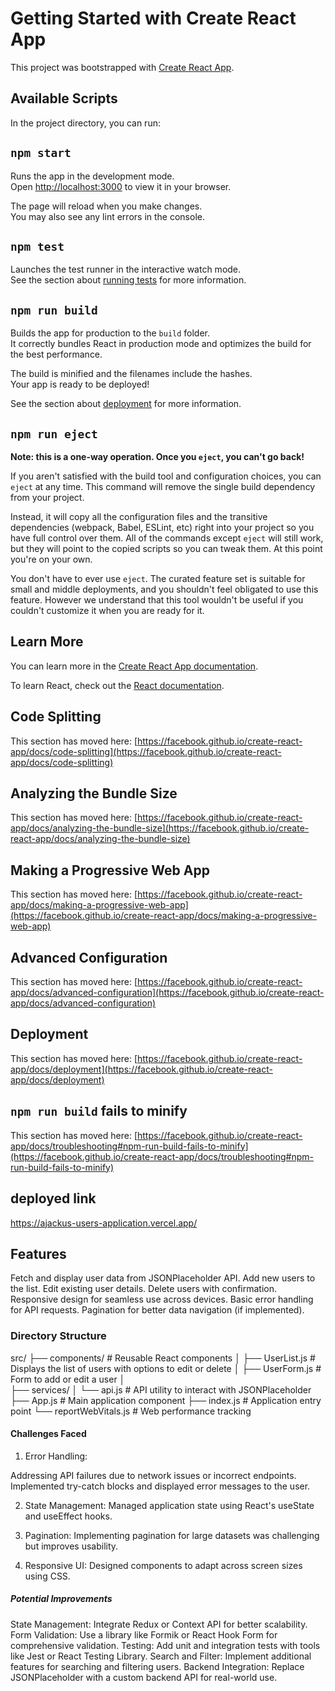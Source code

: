 # Getting Started with Create React App

This project was bootstrapped with [Create React App](https://github.com/facebook/create-react-app).

## Available Scripts

In the project directory, you can run:

## `npm start`

Runs the app in the development mode.\
Open [http://localhost:3000](http://localhost:3000) to view it in your browser.

The page will reload when you make changes.\
You may also see any lint errors in the console.

## `npm test`

Launches the test runner in the interactive watch mode.\
See the section about [running tests](https://facebook.github.io/create-react-app/docs/running-tests) for more information.

## `npm run build`

Builds the app for production to the `build` folder.\
It correctly bundles React in production mode and optimizes the build for the best performance.

The build is minified and the filenames include the hashes.\
Your app is ready to be deployed!

See the section about [deployment](https://facebook.github.io/create-react-app/docs/deployment) for more information.

## `npm run eject`

**Note: this is a one-way operation. Once you `eject`, you can't go back!**

If you aren't satisfied with the build tool and configuration choices, you can `eject` at any time. This command will remove the single build dependency from your project.

Instead, it will copy all the configuration files and the transitive dependencies (webpack, Babel, ESLint, etc) right into your project so you have full control over them. All of the commands except `eject` will still work, but they will point to the copied scripts so you can tweak them. At this point you're on your own.

You don't have to ever use `eject`. The curated feature set is suitable for small and middle deployments, and you shouldn't feel obligated to use this feature. However we understand that this tool wouldn't be useful if you couldn't customize it when you are ready for it.

## Learn More

You can learn more in the [Create React App documentation](https://facebook.github.io/create-react-app/docs/getting-started).

To learn React, check out the [React documentation](https://reactjs.org/).

## Code Splitting

This section has moved here: [https://facebook.github.io/create-react-app/docs/code-splitting](https://facebook.github.io/create-react-app/docs/code-splitting)

## Analyzing the Bundle Size

This section has moved here: [https://facebook.github.io/create-react-app/docs/analyzing-the-bundle-size](https://facebook.github.io/create-react-app/docs/analyzing-the-bundle-size)

## Making a Progressive Web App

This section has moved here: [https://facebook.github.io/create-react-app/docs/making-a-progressive-web-app](https://facebook.github.io/create-react-app/docs/making-a-progressive-web-app)

## Advanced Configuration

This section has moved here: [https://facebook.github.io/create-react-app/docs/advanced-configuration](https://facebook.github.io/create-react-app/docs/advanced-configuration)

## Deployment 

This section has moved here: [https://facebook.github.io/create-react-app/docs/deployment](https://facebook.github.io/create-react-app/docs/deployment)

## `npm run build` fails to minify

This section has moved here: [https://facebook.github.io/create-react-app/docs/troubleshooting#npm-run-build-fails-to-minify](https://facebook.github.io/create-react-app/docs/troubleshooting#npm-run-build-fails-to-minify)

## deployed link

https://ajackus-users-application.vercel.app/

## Features
Fetch and display user data from JSONPlaceholder API.
Add new users to the list.
Edit existing user details.
Delete users with confirmation.
Responsive design for seamless use across devices.
Basic error handling for API requests.
Pagination for better data navigation (if implemented).

### Directory Structure
src/
├── components/        # Reusable React components
│   ├── UserList.js    # Displays the list of users with options to edit or delete
│   ├── UserForm.js    # Form to add or edit a user
│   
├── services/
│   └── api.js         # API utility to interact with JSONPlaceholder
├── App.js             # Main application component
├── index.js           # Application entry point
└── reportWebVitals.js # Web performance tracking


#### Challenges Faced
1. Error Handling:

Addressing API failures due to network issues or incorrect endpoints.
Implemented try-catch blocks and displayed error messages to the user.

2. State Management:
Managed application state using React's useState and useEffect hooks.

3. Pagination:
Implementing pagination for large datasets was challenging but improves usability.

4. Responsive UI:
Designed components to adapt across screen sizes using CSS.

##### Potential Improvements

State Management: Integrate Redux or Context API for better scalability.
Form Validation: Use a library like Formik or React Hook Form for comprehensive validation.
Testing: Add unit and integration tests with tools like Jest or React Testing Library.
Search and Filter: Implement additional features for searching and filtering users.
Backend Integration: Replace JSONPlaceholder with a custom backend API for real-world use.